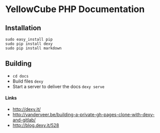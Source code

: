 # YellowCube PHP Documentation

## Installation

```
sudo easy_install pip
sudo pip install dexy
sudo pip install markdown
```

## Building

 * `cd docs`
 * Build files `dexy`
 * Start a server to deliver the docs `dexy serve`

#### Links

 * http://dexy.it/
 * http://vanderveer.be/building-a-private-gh-pages-clone-with-dexy-and-gitlab/
 * http://blog.dexy.it/528

